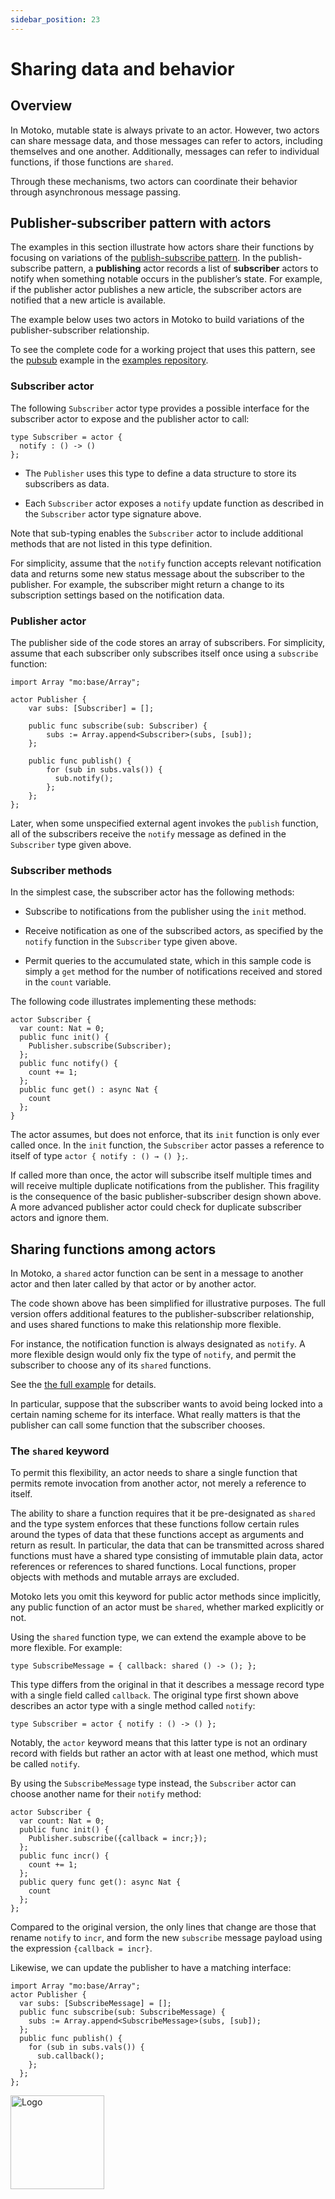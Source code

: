 ```yaml
---
sidebar_position: 23
---
```


# Sharing data and behavior

## Overview

In Motoko, mutable state is always private to an actor. However, two actors can share message data, and those messages can refer to actors, including themselves and one another. Additionally, messages can refer to individual functions, if those functions are `shared`.

Through these mechanisms, two actors can coordinate their behavior through asynchronous message passing.

## Publisher-subscriber pattern with actors

The examples in this section illustrate how actors share their functions by focusing on variations of the [publish-subscribe pattern](https://en.wikipedia.org/wiki/Publish-subscribe_pattern). In the publish-subscribe pattern, a **publishing** actor records a list of **subscriber** actors to notify when something notable occurs in the publisher’s state. For example, if the publisher actor publishes a new article, the subscriber actors are notified that a new article is available.

The example below uses two actors in Motoko to build variations of the publisher-subscriber relationship.

To see the complete code for a working project that uses this pattern, see the [pubsub](https://github.com/dfinity/examples/tree/master/motoko/pubsub) example in the [examples repository](https://github.com/dfinity/examples).

### Subscriber actor

The following `Subscriber` actor type provides a possible interface for the subscriber actor to expose and the publisher actor to call:

``` motoko name=tsub
type Subscriber = actor {
  notify : () -> ()
};
```

-   The `Publisher` uses this type to define a data structure to store its subscribers as data.

-   Each `Subscriber` actor exposes a `notify` update function as described in the `Subscriber` actor type signature above.

Note that sub-typing enables the `Subscriber` actor to include additional methods that are not listed in this type definition.

For simplicity, assume that the `notify` function accepts relevant notification data and returns some new status message about the subscriber to the publisher. For example, the subscriber might return a change to its subscription settings based on the notification data.

### Publisher actor

The publisher side of the code stores an array of subscribers. For simplicity, assume that each subscriber only subscribes itself once using a `subscribe` function:

``` motoko name=pub include=tsub
import Array "mo:base/Array";

actor Publisher {
    var subs: [Subscriber] = [];

    public func subscribe(sub: Subscriber) {
        subs := Array.append<Subscriber>(subs, [sub]);
    };

    public func publish() {
        for (sub in subs.vals()) {
          sub.notify();
        };
    };
};
```

Later, when some unspecified external agent invokes the `publish` function, all of the subscribers receive the `notify` message as defined in the `Subscriber` type given above.

### Subscriber methods

In the simplest case, the subscriber actor has the following methods:

-   Subscribe to notifications from the publisher using the `init` method.

-   Receive notification as one of the subscribed actors, as specified by the `notify` function in the `Subscriber` type given above.

-   Permit queries to the accumulated state, which in this sample code is simply a `get` method for the number of notifications received and stored in the `count` variable.

The following code illustrates implementing these methods:

``` motoko include=tsub,pub
actor Subscriber {
  var count: Nat = 0;
  public func init() {
    Publisher.subscribe(Subscriber);
  };
  public func notify() {
    count += 1;
  };
  public func get() : async Nat {
    count
  };
}
```

The actor assumes, but does not enforce, that its `init` function is only ever called once. In the `init` function, the `Subscriber` actor passes a reference to itself of type `actor { notify : () → () };`.

If called more than once, the actor will subscribe itself multiple times and will receive multiple duplicate notifications from the publisher. This fragility is the consequence of the basic publisher-subscriber design shown above. A more advanced publisher actor could check for duplicate subscriber actors and ignore them.

## Sharing functions among actors

In Motoko, a `shared` actor function can be sent in a message to another actor and then later called by that actor or by another actor.

The code shown above has been simplified for illustrative purposes. The full version offers additional features to the publisher-subscriber relationship, and uses shared functions to make this relationship more flexible.

For instance, the notification function is always designated as `notify`. A more flexible design would only fix the type of `notify`, and permit the subscriber to choose any of its `shared` functions.

See the [the full example](https://github.com/dfinity/examples/tree/master/motoko/pub-sub) for details.

In particular, suppose that the subscriber wants to avoid being locked into a certain naming scheme for its interface. What really matters is that the publisher can call some function that the subscriber chooses.

### The `shared` keyword

To permit this flexibility, an actor needs to share a single function that permits remote invocation from another actor, not merely a reference to itself.

The ability to share a function requires that it be pre-designated as `shared` and the type system enforces that these functions follow certain rules around the types of data that these functions accept as arguments and return as result. In particular, the data that can be transmitted across shared functions must have a shared type consisting of immutable plain data, actor references or references to shared functions. Local functions, proper objects with methods and mutable arrays are excluded.

Motoko lets you omit this keyword for public actor methods since implicitly, any public function of an actor must be `shared`, whether marked explicitly or not.

Using the `shared` function type, we can extend the example above to be more flexible. For example:

``` motoko name=submessage
type SubscribeMessage = { callback: shared () -> (); };
```

This type differs from the original in that it describes a message record type with a single field called `callback`. The original type first shown above describes an actor type with a single method called `notify`:

``` motoko name=typesub
type Subscriber = actor { notify : () -> () };
```

Notably, the `actor` keyword means that this latter type is not an ordinary record with fields but rather an actor with at least one method, which must be called `notify`.

By using the `SubscribeMessage` type instead, the `Subscriber` actor can choose another name for their `notify` method:

``` motoko name=newsub include=submessage,newpub
actor Subscriber {
  var count: Nat = 0;
  public func init() {
    Publisher.subscribe({callback = incr;});
  };
  public func incr() {
    count += 1;
  };
  public query func get(): async Nat {
    count
  };
};
```

Compared to the original version, the only lines that change are those that rename `notify` to `incr`, and form the new `subscribe` message payload using the expression `{callback = incr}`.

Likewise, we can update the publisher to have a matching interface:

``` motoko name=newpub include=submessage
import Array "mo:base/Array";
actor Publisher {
  var subs: [SubscribeMessage] = [];
  public func subscribe(sub: SubscribeMessage) {
    subs := Array.append<SubscribeMessage>(subs, [sub]);
  };
  public func publish() {
    for (sub in subs.vals()) {
      sub.callback();
    };
  };
};
```

<img src="https://github.com/user-attachments/assets/844ca364-4d71-42b3-aaec-4a6c3509ee2e" alt="Logo" width="150" height="150" />